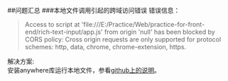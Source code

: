 ##问题汇总
###本地文件调用引起的跨域访问错误
错误信息：
> Access to script at 'file:///E:/Practice/Web/practice-for-front-end/rich-text-input/app.js' from origin 'null' has been blocked by CORS policy: Cross origin requests are only supported for protocol schemes: http, data, chrome, chrome-extension, https.   

解决方案:  
安装anywhere库运行本地文件，参看[github上的说明](https://github.com/JacksonTian/anywhere)。